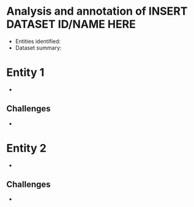 # Analysis and annotation of INSERT DATASET ID/NAME HERE
- Entities identified:
- Dataset summary:


# Entity 1
- 

## Challenges
- 
 

# Entity 2 
- 

## Challenges
- 
